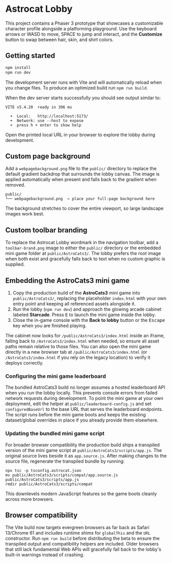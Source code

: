 # Astrocat Lobby

This project contains a Phaser 3 prototype that showcases a customizable character profile alongside a platforming playground.  Use the keyboard arrows or WASD to move, SPACE to jump and interact, and the **Customize** button to swap between hair, skin, and shirt colors.

## Getting started

```bash
npm install
npm run dev
```

The development server runs with Vite and will automatically reload when you change files.  To produce an optimized build run `npm run build`.

When the dev server starts successfully you should see output similar to:

```
VITE v5.4.20  ready in 396 ms

  ➜  Local:   http://localhost:5173/
  ➜  Network: use --host to expose
  ➜  press h + enter to show help
```

Open the printed local URL in your browser to explore the lobby during development.

## Custom page background

Add a `webpagebackground.png` file to the `public/` directory to replace the default gradient backdrop that surrounds the lobby canvas. The image is applied automatically when present and falls back to the gradient when removed.

```
public/
└── webpagebackground.png  ← place your full-page background here
```

The background stretches to cover the entire viewport, so large landscape images work best.

## Custom toolbar branding

To replace the Astrocat Lobby wordmark in the navigation toolbar, add a `toolbar-brand.png` image to either the `public/` directory or the embedded mini game folder at `public/AstroCats3/`. The lobby prefers the root image when both exist and gracefully falls back to text when no custom graphic is supplied.

## Embedding the AstroCats3 mini game

1. Copy the production build of the **AstroCats3** mini game into `public/AstroCats3/`, replacing the placeholder `index.html` with your own entry point and keeping all referenced assets alongside it.
2. Run the lobby (`npm run dev`) and approach the glowing arcade cabinet labeled **Starcade**. Press <kbd>E</kbd> to launch the mini game inside the lobby.
3. Close the in-game console with the **Back to lobby** button or the <kbd>Escape</kbd> key when you are finished playing.

The cabinet now looks for `/public/AstroCats3/index.html` inside an iframe, falling back to `/AstroCats3/index.html` when needed, so ensure all asset paths remain relative to those files. You can also open the mini game directly in a new browser tab at `/public/AstroCats3/index.html` (or `/AstroCats3/index.html` if you rely on the legacy location) to verify it deploys correctly.

### Configuring the mini game leaderboard

The bundled AstroCats3 build no longer assumes a hosted leaderboard API when you run the lobby locally. This prevents console
errors from failed network requests during development. To point the mini game at your own deployment, edit the helper at
`public/leaderboard-config.js` and set `configuredBaseUrl` to the base URL that serves the leaderboard endpoints. The script runs
before the mini game boots and keeps the existing dataset/global overrides in place if you already provide them elsewhere.

### Updating the bundled mini game script

For broader browser compatibility the production build ships a transpiled version of the mini game script at
`public/AstroCats3/scripts/app.js`. The original source lives beside it as `app.source.js`. After making changes to the
source file, regenerate the transpiled bundle by running:

```
npx tsc -p tsconfig.astrocat.json
mv public/AstroCats3/scripts/compat/app.source.js public/AstroCats3/scripts/app.js
rmdir public/AstroCats3/scripts/compat
```

This downlevels modern JavaScript features so the game boots cleanly across more browsers.

## Browser compatibility

The Vite build now targets evergreen browsers as far back as Safari 13/Chrome 61 and includes runtime shims for `globalThis` and the `URL` constructor. Run `npm run build` before distributing the beta to ensure the transpiled output and compatibility helpers are included. Older browsers that still lack fundamental Web APIs will gracefully fall back to the lobby's built-in warnings instead of crashing.
